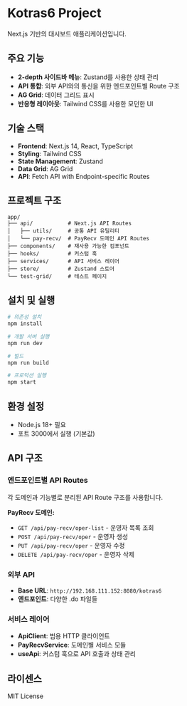 # Kotras6 Project

Next.js 기반의 대시보드 애플리케이션입니다.

## 주요 기능

- **2-depth 사이드바 메뉴**: Zustand를 사용한 상태 관리
- **API 통합**: 외부 API와의 통신을 위한 엔드포인트별 Route 구조
- **AG Grid**: 데이터 그리드 표시
- **반응형 레이아웃**: Tailwind CSS를 사용한 모던한 UI

## 기술 스택

- **Frontend**: Next.js 14, React, TypeScript
- **Styling**: Tailwind CSS
- **State Management**: Zustand
- **Data Grid**: AG Grid
- **API**: Fetch API with Endpoint-specific Routes

## 프로젝트 구조

```
app/
├── api/           # Next.js API Routes
│   ├── utils/     # 공통 API 유틸리티
│   └── pay-recv/  # PayRecv 도메인 API Routes
├── components/    # 재사용 가능한 컴포넌트
├── hooks/         # 커스텀 훅
├── services/      # API 서비스 레이어
├── store/         # Zustand 스토어
└── test-grid/     # 테스트 페이지
```

## 설치 및 실행

```bash
# 의존성 설치
npm install

# 개발 서버 실행
npm run dev

# 빌드
npm run build

# 프로덕션 실행
npm start
```

## 환경 설정

- Node.js 18+ 필요
- 포트 3000에서 실행 (기본값)

## API 구조

### 엔드포인트별 API Routes

각 도메인과 기능별로 분리된 API Route 구조를 사용합니다.

**PayRecv 도메인:**

- `GET /api/pay-recv/oper-list` - 운영자 목록 조회
- `POST /api/pay-recv/oper` - 운영자 생성
- `PUT /api/pay-recv/oper` - 운영자 수정
- `DELETE /api/pay-recv/oper` - 운영자 삭제

### 외부 API

- **Base URL**: `http://192.168.111.152:8080/kotras6`
- **엔드포인트**: 다양한 .do 파일들

### 서비스 레이어

- **ApiClient**: 범용 HTTP 클라이언트
- **PayRecvService**: 도메인별 서비스 모듈
- **useApi**: 커스텀 훅으로 API 호출과 상태 관리

## 라이센스

MIT License
